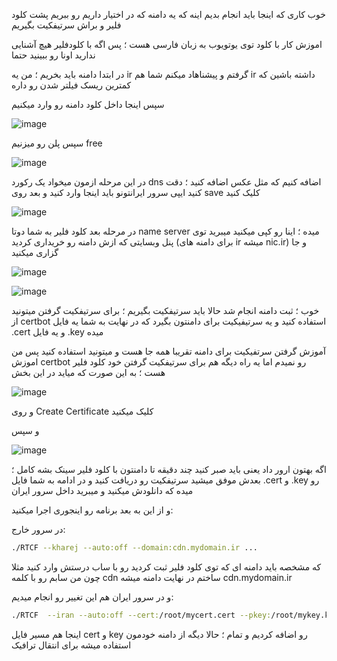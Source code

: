 
خوب کاری که اینجا باید انجام بدیم اینه که یه دامنه که در اختیار داریم رو ببریم پشت کلود فلیر و براش سرتیفکیت بگیریم

اموزش کار با کلود توی یوتویوب به زبان فارسی هست ؛ پس اگه با کلودفلیر هیچ آشنایی ندارید اونا رو ببینید حتما

در ابتدا دامنه باید بخریم ؛ من یه ir گرفتم و پیشناهاد میکنم شما هم ir داشته باشین که کمترین ریسک فیلتر شدن رو داره

سپس اینجا داخل کلود دامنه رو وارد میکنیم

![image](https://github.com/radkesvat/RTCF/assets/134321679/ce040628-7c9e-417b-889f-81ef2a49f7a4)


سپس پلن رو میزنیم free

![image](https://github.com/radkesvat/RTCF/assets/134321679/fdcb8965-4e44-4c2a-9d37-3312349c11a4)


در این مرحله ازمون میخواد یک رکورد dns اضافه کنیم که مثل عکس اضافه کنید ؛ دقت کنید ایپی سرور ایرانتونو باید اینجا وارد کنید و بعد روی save کلیک کنید 

![image](https://github.com/radkesvat/RTCF/assets/134321679/99cc6653-61e4-4824-81a5-534ade7d3994)


در مرحله بعد کلود فلیر به شما دوتا name server میده ؛ اینا رو کپی میکنید میبرید توی پنل وبسایتی که ازش دامنه رو خریداری کردید (برای دامنه های ir میشه nic.ir) و جا گزاری میکنید 




![image](https://github.com/radkesvat/RTCF/assets/134321679/773e8766-07c8-4196-9500-aa5afac97515)



![image](https://github.com/radkesvat/RTCF/assets/134321679/b3b29cdf-8ed2-4694-947d-e566b427c274)



خوب ؛ ثبت دامنه انجام شد حالا باید سرتیفکیت بگیریم ؛ برای سرتیفکیت گرفتن میتونید از certbot استفاده کنید و یه سرتیفیکیت برای دامنتون بگیرد که در نهایت به شما یه فایل .cert و یه فایل .key میده


آموزش گرفتن سرتفیکیت برای دامنه تقریبا همه جا هست و میتونید استفاده کنید پس من اموزش certbot رو نمیدم اما یه راه دیگه هم برای سرتیفکیت گرفتن خود کلود فلیر هست ؛ به این صورت که میاید در این بخش 

![image](https://github.com/radkesvat/RTCF/assets/134321679/3e7e821b-fdd0-4278-ab94-69fa3a93a0d9)


و روی Create Certificate کلیک میکنید

و سپس

![image](https://github.com/radkesvat/RTCF/assets/134321679/ccac58a4-a836-421e-9d62-9ddc88420932)


اگه بهتون ارور داد یعنی باید صبر کنید چند دقیقه تا دامنتون با کلود فلیر سینک بشه کامل ؛ بعدش موفق میشید سرتیفکیت رو دریافت کنید و در ادامه به شما فایل .cert و .key رو میده که دانلودش میکنید و میبرید داخل سرور ایران



و از این به بعد برنامه رو اینجوری اجرا میکنید:

در سرور خارج:

```sh
./RTCF --kharej --auto:off --domain:cdn.mydomain.ir ...
```

که مشخصه باید دامنه ای که توی کلود فلیر ثبت کردید رو با ساب درستش وارد کنید مثلا چون من سابم رو با کلمه cdn ساختم در نهایت دامنه میشه cdn.mydomain.ir



و در سرور ایران هم این تغییر رو انجام میدیم:
```sh
./RTCF  --iran --auto:off --cert:/root/mycert.cert --pkey:/root/mykey.key ...
```


اینجا هم مسیر فایل cert و key رو اضافه کردیم و تمام ؛ حالا دیگه از دامنه خودمون استفاده میشه برای انتقال ترافیک 













